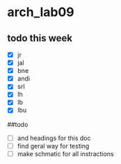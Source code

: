 # arch_lab09


## todo this week
- [x] jr 
- [x] jal 
- [x] bne 
- [x] andi 
- [x] srl
- [x] lh
- [x] lb
- [x] lbu

##todo 

- [ ] and headings for this doc
- [ ] find geral way for testing
- [ ] make schmatic for all instractions
